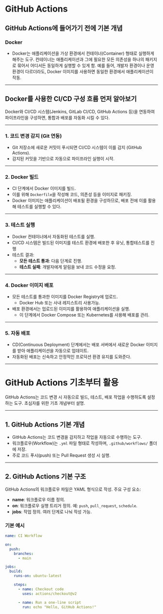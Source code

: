 # GitHub Actions


## GitHub Actions에 들어가기 전에 기본 개념
### Docker
- Docker는 애플리케이션을 가상 환경에서 컨테이너(Container) 형태로 실행하게 해주는 도구. 컨테이너는 애플리케이션과 그에 필요한 모든 의존성을 하나의 패키지로 묶어서 어디서든 동일하게 실행할 수 있게 함.
예를 들어, 개발자 환경이나 운영 환경이 다르더라도, Docker 이미지를 사용하면 동일한 환경에서 애플리케이션이 작동.

---

## Docker를 사용한 CI/CD 구성 흐름 먼저 알아보기

Docker와 CI/CD 시스템(Jenkins, GitLab CI/CD, GitHub Actions 등)을 연동하여 파이프라인을 구성하면, 통합과 배포를 자동화 시킬 수 있다.

---

### 1. 코드 변경 감지 (Git 연동)

- Git 저장소에 새로운 커밋이 푸시되면 CI/CD 시스템이 이를 감지 (GitHub Actions).
- 감지된 커밋을 기반으로 자동으로 파이프라인 실행이 시작.

---

### 2. Docker 빌드

- CI 단계에서 Docker 이미지를 빌드.
- 이를 위해 `Dockerfile`을 작성해 코드, 의존성 등을 이미지로 패키징.
- Docker 이미지는 애플리케이션이 배포될 환경을 구성하므로, 배포 전에 이를 활용해 테스트를 실행할 수 있다.

---

### 3. 테스트 실행

- Docker 컨테이너에서 자동화된 테스트를 실행.
- CI/CD 시스템은 빌드된 이미지를 테스트 환경에 배포한 후 유닛, 통합테스트를 진행
- 테스트 결과:
  - **모든 테스트 통과**: 다음 단계로 진행.
  - **테스트 실패**: 개발자에게 알림을 보내 코드 수정을 요청.

---

### 4. Docker 이미지 배포

- 모든 테스트를 통과한 이미지를 Docker Registry에 업로드.
  - Docker Hub 또는 사내 레지스트리 사용가능.
- 배포 환경에서는 업로드된 이미지를 활용하여 애플리케이션을 실행.
  - 이 단계에서 Docker Compose 또는 Kubernetes를 사용해 배포를 관리.

---

### 5. 자동 배포

- CD(Continuous Deployment) 단계에서는 배포 서버에서 새로운 Docker 이미지를 받아 애플리케이션을 자동으로 업데이트.
- 자동화된 배포는 신속하고 안정적인 프로덕션 환경 유지를 도와준다.


---

# GitHub Actions 기초부터 활용

GitHub Actions는 코드 변경 시 자동으로 빌드, 테스트, 배포 작업을 수행하도록 설정하는 도구. 초심자를 위한 기초 개념부터 설명.

---

## 1. GitHub Actions 기본 개념

- GitHub Actions는 코드 변경을 감지하고 작업을 자동으로 수행하는 도구.
- 워크플로우(Workflow)는 `.yml` 파일 형태로 작성하며, `.github/workflows/` 폴더에 저장.
- 주로 코드 푸시(push) 또는 Pull Request 생성 시 실행.

---

## 2. GitHub Actions 기본 구조

GitHub Actions의 워크플로우 파일은 YAML 형식으로 작성. 주요 구성 요소:

- **name**: 워크플로우 이름 정의.
- **on**: 워크플로우 실행 트리거 정의. 예: `push`, `pull_request`, `schedule`.
- **jobs**: 작업 정의. 여러 단계로 나눠 작성 가능.

### 기본 예시

```yaml
name: CI Workflow

on:
  push:
    branches:
      - main

jobs:
  build:
    runs-on: ubuntu-latest

    steps:
      - name: Checkout code
        uses: actions/checkout@v2

      - name: Run a one-line script
        run: echo "Hello, GitHub Actions!"
```